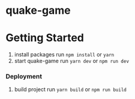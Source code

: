 # quake-game

# Getting Started

1. install packages run `npm install` or `yarn`
2. start quake-game run `yarn dev` or `npm run dev`

### Deployment

1. build project run `yarn build` or `npm run build`
